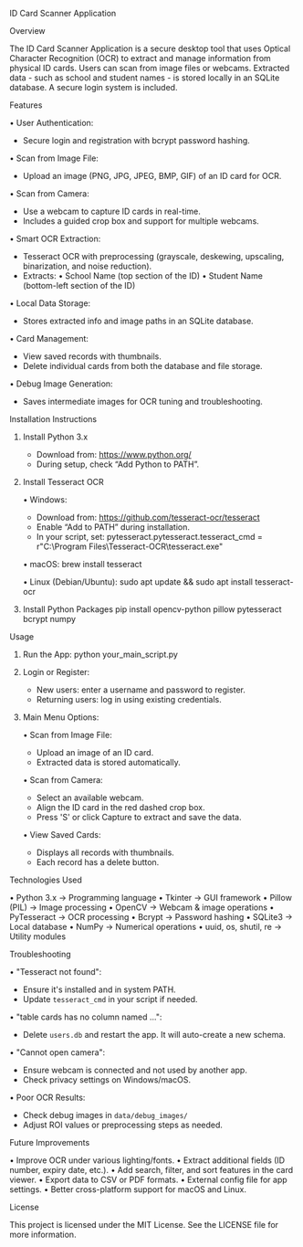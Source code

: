 ID Card Scanner Application


Overview

The ID Card Scanner Application is a secure desktop tool that uses 
Optical Character Recognition (OCR) to extract and manage information 
from physical ID cards. Users can scan from image files or webcams. 
Extracted data - such as school and student names - is stored locally 
in an SQLite database. A secure login system is included.


Features


• User Authentication:
  - Secure login and registration with bcrypt password hashing.

• Scan from Image File:
  - Upload an image (PNG, JPG, JPEG, BMP, GIF) of an ID card for OCR.

• Scan from Camera:
  - Use a webcam to capture ID cards in real-time.
  - Includes a guided crop box and support for multiple webcams.

• Smart OCR Extraction:
  - Tesseract OCR with preprocessing (grayscale, deskewing, upscaling,
    binarization, and noise reduction).
  - Extracts:
      • School Name (top section of the ID)
      • Student Name (bottom-left section of the ID)

• Local Data Storage:
  - Stores extracted info and image paths in an SQLite database.

• Card Management:
  - View saved records with thumbnails.
  - Delete individual cards from both the database and file storage.

• Debug Image Generation:
  - Saves intermediate images for OCR tuning and troubleshooting.


Installation Instructions


1. Install Python 3.x
   - Download from: https://www.python.org/
   - During setup, check “Add Python to PATH”.

2. Install Tesseract OCR

   • Windows:
     - Download from: https://github.com/tesseract-ocr/tesseract
     - Enable “Add to PATH” during installation.
     - In your script, set:
       pytesseract.pytesseract.tesseract_cmd = r"C:\Program Files\Tesseract-OCR\tesseract.exe"

   • macOS:
     brew install tesseract

   • Linux (Debian/Ubuntu):
     sudo apt update && sudo apt install tesseract-ocr

3. Install Python Packages
   pip install opencv-python pillow pytesseract bcrypt numpy


Usage


1. Run the App:
   python your_main_script.py

2. Login or Register:
   - New users: enter a username and password to register.
   - Returning users: log in using existing credentials.

3. Main Menu Options:

   • Scan from Image File:
     - Upload an image of an ID card.
     - Extracted data is stored automatically.

   • Scan from Camera:
     - Select an available webcam.
     - Align the ID card in the red dashed crop box.
     - Press 'S' or click Capture to extract and save the data.

   • View Saved Cards:
     - Displays all records with thumbnails.
     - Each record has a delete button.


Technologies Used


• Python 3.x                  → Programming language
• Tkinter                     → GUI framework
• Pillow (PIL)                → Image processing
• OpenCV                      → Webcam & image operations
• PyTesseract                 → OCR processing
• Bcrypt                      → Password hashing
• SQLite3                     → Local database
• NumPy                       → Numerical operations
• uuid, os, shutil, re        → Utility modules


Troubleshooting


• "Tesseract not found":
  - Ensure it's installed and in system PATH.
  - Update `tesseract_cmd` in your script if needed.

• "table cards has no column named ...":
  - Delete `users.db` and restart the app. It will auto-create a new schema.

• "Cannot open camera":
  - Ensure webcam is connected and not used by another app.
  - Check privacy settings on Windows/macOS.

• Poor OCR Results:
  - Check debug images in `data/debug_images/`
  - Adjust ROI values or preprocessing steps as needed.


Future Improvements


• Improve OCR under various lighting/fonts.
• Extract additional fields (ID number, expiry date, etc.).
• Add search, filter, and sort features in the card viewer.
• Export data to CSV or PDF formats.
• External config file for app settings.
• Better cross-platform support for macOS and Linux.


License


This project is licensed under the MIT License.
See the LICENSE file for more information.


